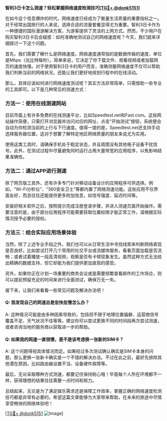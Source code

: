 **智利3日卡怎么测速？轻松掌握网络速度检测技巧[[TG💪+ @donk5151](https://t.me/s/donk5151)]**

在如今这个信息爆炸的时代，网络速度已经成为了衡量生活质量的重要指标之一。对于经常出国旅行的人来说，选择合适的流量套餐显得尤为重要。智利3日卡作为一种便捷的国际漫游解决方案，为游客提供了灵活的上网方式。然而，不少用户在购买智利3日卡后会疑惑：如何准确地测试自己的网络速度呢？今天，我们就来详细探讨一下这个问题。

首先，我们需要了解什么是网络速度。网络速度通常指的是数据传输的速度，单位是Mbps（兆比特每秒）。简单来说，它决定了你下载文件、观看视频或者加载网页的速度快慢。对于使用智利3日卡的用户而言，准确测量网络速度不仅可以帮助我们判断当前的网络状况，还能让我们更好地规划行程中的在线活动。

那么，具体应该如何进行网络速度测试呢？其实方法非常简单，只需借助一些专业的工具即可。以下是几种常见的测速方式：

### 方法一：使用在线测速网站

目前市面上有许多免费的在线测速平台，比如Speedtest.net和Fast.com。这些网站操作简便，只需打开浏览器并访问对应的网址，点击“开始测试”按钮，系统便会自动为你检测当前的上行与下行速度。值得一提的是，Speedtest.net还支持手动选择服务器位置，这对于想要了解特定地区网络质量的朋友来说尤为实用。

使用这类工具时，请确保手机处于稳定状态，并且周围没有其他电子设备干扰信号。此外，在测试过程中尽量避免同时运行占用大量带宽的应用程序，以免影响结果准确性。

### 方法二：通过APP进行测速

除了网页版工具外，还有许多专门针对移动设备设计的应用程序可供选择。例如，“Wi-Fi分析仪”、“360安全卫士”等都内置了网络测速功能。这些应用不仅界面友好，而且往往还能提供更多附加信息，如信号强度、延迟时间等。

安装好相关软件之后，按照提示完成注册登录步骤，并进入测速页面开始操作。需要注意的是，由于部分应用程序可能需要获取位置权限才能正常工作，请根据实际情况授予必要的授权。

### 方法三：结合实际应用场景体验

当然，除了上述专业手段之外，我们也可以从日常生活中寻找线索来判断网络表现是否良好。比如尝试打开几个常用的社交平台或流媒体服务，看看页面加载是否流畅；或者试着播放一段高清视频，观察是否有卡顿现象发生。虽然这种方式无法给出精确的数据支持，但它却能为我们提供更加直观的感受。

另外，如果你正在计划一场重要的商务会议或是需要频繁查看邮件的工作场合，则可以提前预留充足的时间来进行全面测试，确保万无一失。

接下来，让我们来看看一些常见问题及解决办法吧！

#### Q: 我发现自己的网速总是忽快忽慢怎么办？

A: 这种情况可能是由多种因素导致的，包括但不限于地理位置偏僻、运营商信号覆盖不足、天气状况不佳等等。建议你可以尝试更换不同的时间段再次尝试测速，或者咨询当地的服务商以获取进一步的帮助。

#### Q: 如果我的网速一直很慢，是不是该考虑换一张新的SIM卡？

A: 这个问题得视具体情况而定。如果经过多次测试确认确实是SIM卡本身的问题，那么更换一张新卡确实是一个不错的解决办法。不过在此之前，最好先排除其他潜在原因，比如路由器设置不当、设备硬件故障等。

最后，无论采取哪种方式测速，都要记住保持耐心哦！毕竟每个人所在环境都不一样，获得理想的结果往往需要一点时间和努力。

总结起来，无论是为了满足娱乐需求还是保障工作效率，掌握正确的网络速度检测技巧都是非常有必要的。希望这篇文章能够为大家带来帮助，在未来的旅途中尽情享受畅快的网络体验吧！

[[TG💪+ @donk5151](https://t.me/s/donk5151) ![Image](https://i.postimg.cc/rwNCRYN7/Snipaste-2025-04-30-17-27-05.png)]